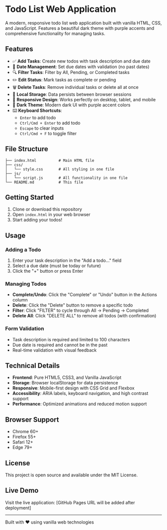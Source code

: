 # Todo List Web Application

A modern, responsive todo list web application built with vanilla HTML, CSS, and JavaScript. Features a beautiful dark theme with purple accents and comprehensive functionality for managing tasks.

## Features

- ✅ **Add Tasks**: Create new todos with task description and due date
- 📅 **Date Management**: Set due dates with validation (no past dates)
- 🔍 **Filter Tasks**: Filter by All, Pending, or Completed tasks
- ✏️ **Edit Status**: Mark tasks as complete or pending
- 🗑️ **Delete Tasks**: Remove individual tasks or delete all at once
- 💾 **Local Storage**: Data persists between browser sessions
- 📱 **Responsive Design**: Works perfectly on desktop, tablet, and mobile
- 🎨 **Dark Theme**: Modern dark UI with purple accent colors
- ⌨️ **Keyboard Shortcuts**: 
  - `Enter` to add todo
  - `Ctrl/Cmd + Enter` to add todo
  - `Escape` to clear inputs
  - `Ctrl/Cmd + F` to toggle filter

## File Structure

```
├── index.html          # Main HTML file
├── css/
│   └── style.css       # All styling in one file
├── js/
│   └── script.js       # All functionality in one file
└── README.md           # This file
```

## Getting Started

1. Clone or download this repository
2. Open `index.html` in your web browser
3. Start adding your todos!

## Usage

### Adding a Todo
1. Enter your task description in the "Add a todo..." field
2. Select a due date (must be today or future)
3. Click the "+" button or press Enter

### Managing Todos
- **Complete/Undo**: Click the "Complete" or "Undo" button in the Actions column
- **Delete**: Click the "Delete" button to remove a specific todo
- **Filter**: Click "FILTER" to cycle through All → Pending → Completed
- **Delete All**: Click "DELETE ALL" to remove all todos (with confirmation)

### Form Validation
- Task description is required and limited to 100 characters
- Due date is required and cannot be in the past
- Real-time validation with visual feedback

## Technical Details

- **Frontend**: Pure HTML5, CSS3, and Vanilla JavaScript
- **Storage**: Browser localStorage for data persistence
- **Responsive**: Mobile-first design with CSS Grid and Flexbox
- **Accessibility**: ARIA labels, keyboard navigation, and high contrast support
- **Performance**: Optimized animations and reduced motion support

## Browser Support

- Chrome 60+
- Firefox 55+
- Safari 12+
- Edge 79+

## License

This project is open source and available under the MIT License.

## Live Demo

Visit the live application: [GitHub Pages URL will be added after deployment]

---

Built with ❤️ using vanilla web technologies
